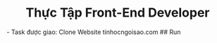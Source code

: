 <div align="center">
    <h1>Thực Tập Front-End Developer</h1>
</div>
- Task được giao: Clone Website tinhocngoisao.com
## Run

